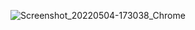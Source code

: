 ![Screenshot_20220504-173038_Chrome](https://user-images.githubusercontent.com/65295725/166821605-d63acb67-3544-4fa6-a507-f29017280c25.jpg)

